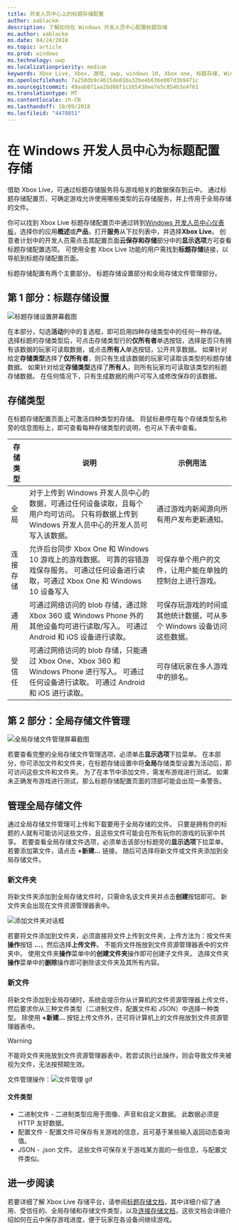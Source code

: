 ```yaml
---
title: 开发人员中心上的标题存储配置
author: aablackm
description: 了解如何在 Windows 开发人员中心配置标题存储
ms.author: aablackm
ms.date: 04/24/2018
ms.topic: article
ms.prod: windows
ms.technology: uwp
ms.localizationpriority: medium
keywords: Xbox Live, Xbox, 游戏, uwp, windows 10, Xbox one, 标题存储, Windows 开发人员中心
ms.openlocfilehash: 7a258db9c4615de81ba32be4b636e007d3b9471c
ms.sourcegitcommit: 49aab071aa2bd88f1c165438ee7e5c854b3e4f61
ms.translationtype: MT
ms.contentlocale: zh-CN
ms.lasthandoff: 10/09/2018
ms.locfileid: "4470851"
---
```

# <a name="configure-storage-for-you-title-on-windows-dev-center"></a>在 Windows 开发人员中心为标题配置存储

借助 Xbox Live，可通过标题存储服务将与游戏相关的数据保存到云中。 通过标题存储配置页，可确定游戏允许使用哪些类型的云存储服务，并上传用于全局存储的文件。

你可以找到 Xbox Live 标题存储配置页中通过转到[Windows 开发人员中心仪表板](https://developer.microsoft.com/en-us/dashboard/windows/overview)，选择你的应用**概述**或**产品**，打开**服务**从下拉列表中，并选择**Xbox Live**。 创意者计划中的开发人员需点击其配置页面**云保存和存储**部分中的**显示选项**方可查看标题存储配置选项。 可使用全套 Xbox Live 功能的用户需找到**标题存储**链接，以导航到标题存储配置页面。

标题存储配置有两个主要部分。 标题存储设置部分和全局存储文件管理部分。

## <a name="section-1-title-storage-settings"></a>第 1 部分：标题存储设置

![标题存储设置屏幕截图](../../images/dev-center/title-storage/title-storage-settings.JPG)

在本部分，勾选**活动**列中的复选框，即可启用四种存储类型中的任何一种存储。 选择标题的存储类型后，可点击存储类型行的**仅所有者**单选按钮，选择是否只有拥有该数据的玩家可读取数据，或点击**所有人**单选按钮，公开共享数据。 如果针对给定**存储类型**选择了**仅所有者**，则只有生成该数据的玩家可读取该类型的标题存储数据。 如果针对给定**存储类型**选择了**所有人**，则所有玩家均可读取该类型的标题存储数据。 在任何情况下，只有生成数据的用户可写入或修改保存的该数据。

## <a name="storage-types"></a>存储类型

在标题存储配置页面上可激活四种类型的存储。 将鼠标悬停在每个存储类型名称旁的信息图标上，即可查看每种存储类型的说明，也可从下表中查看。

|存储类型 |说明 |示例用法  |
|---------|---------|---------|
|全局             |对于上传到 Windows 开发人员中心的数据，可通过任何设备读取，且每个用户均可访问。 只有将数据上传到 Windows 开发人员中心的开发人员可写入该数据。 | 通过游戏内新闻源向所有用户发布更新通知。     |
|连接存储  |允许后台同步 Xbox One 和 Windows 10 游戏上的游戏数据。 可靠的容错游戏保存服务。 可通过任何设备进行读取，可通过 Xbox One 和 Windows 10 设备写入    | 可保存单个用户的文件，让用户能在单独的控制台上进行游戏。         |
|通用          |可通过网络访问的 blob 存储，通过除 Xbox 360 或 Windows Phone 外的其他设备均可进行读取/写入。 可通过 Android 和 iOS 设备进行读取。      | 可保存玩游戏的时间或其他统计数据，可从多个 Windows 设备访问这些数据。        |
|受信任            |可通过网络访问的 blob 存储，只能通过 Xbox One、Xbox 360 和 Windows Phone 进行写入。 可通过任何设备进行读取。 可通过 Android 和 iOS 进行读取。     | 可存储玩家在多人游戏中的排名。        |

## <a name="section-2-global-storage-file-management"></a>第 2 部分：全局存储文件管理

![全局存储文件管理屏幕截图](../../images/dev-center/title-storage/global-storage-file-management.JPG)

若要查看完整的全局存储文件管理选项，必须单击**显示选项**下拉菜单。 在本部分，你可添加文件和文件夹，在标题存储设置中将**全局**存储类型设置为活动后，即可访问这些文件和文件夹。 为了在本节中添加文件，需发布游戏进行测试。 如果未正确发布游戏进行测试，那么标题存储配置页面的顶部可能会出现一条警告。

## <a name="manage-global-storage-files"></a>管理全局存储文件

通过全局存储文件管理可上传和下载要用于全局存储的文件。 只要是拥有你的标题的人就有可能访问这些文件，且这些文件可能会在所有玩你的游戏的玩家中共享。 若要查看全局存储文件选项，必须单击该部分标题旁的**显示选项**下拉菜单。 若要添加第文件，请点击 **+新建...** 链接。 随后可选择将新文件或文件夹添加到全局存储文件。

### <a name="new-folders"></a>新文件夹

将新文件夹添加到全局存储文件时，只需命名该文件夹并点击**创建**按钮即可。 新文件夹会出现在文件资源管理器表中。

![添加文件夹对话框](../../images/dev-center/title-storage/add-folder-global-storage-filled.JPG)

若要将文件添加到文件夹，必须直接将文件上传到文件夹，上传方法为：按文件夹**操作**按钮 **...**，然后选择**上传文件**。 不能将文件拖放到文件资源管理器表中的文件夹中。 使用文件夹**操作**菜单中的**创建文件夹**操作即可创建子文件夹。 选择文件夹**操作**菜单中的**删除**操作即可删除该文件夹及其所有内容。

### <a name="new-files"></a>新文件

将新文件添加到全局存储时，系统会提示你从计算机的文件资源管理器上传文件，然后要求你从三种文件类型（二进制文件，配置文件和 JSON）中选择一种类型。 除使用 **+新建...** 按钮上传文件外，还可将计算机上的文件拖放到文件资源管理器表中。

> [!WARNING]
> 不能将文件夹拖放到文件资源管理器表中，若尝试执行此操作，则会导致文件夹被视为文件，无法按预期生效。

文件管理操作：![文件管理 gif](../../images/dev-center/title-storage/global-storage-management.gif)

#### <a name="file-types"></a>文件类型

* 二进制文件 - 二进制类型应用于图像、声音和自定义数据。 此数据必须是 HTTP 友好数据。
* 配置文件 - 配置文件可保存有关游戏的信息，且可基于某些输入返回动态查询值。
* JSON - .json 文件。 这些文件可保存关于游戏某方面的一些信息，与配置文件类似。

## <a name="further-reading"></a>进一步阅读

若要详细了解 Xbox Live 存储平台，请参阅[标题存储文档](../../storage-platform/xbox-live-title-storage/xbox-live-title-storage.md)，其中详细介绍了通用、受信任的、全局存储和存储文件类型，以及[连接存储文档](../../storage-platform/connected-storage/connected-storage-overview.md)，这些文档会详细介绍如何在云中保存游戏进度，便于玩家在各设备间继续游戏。